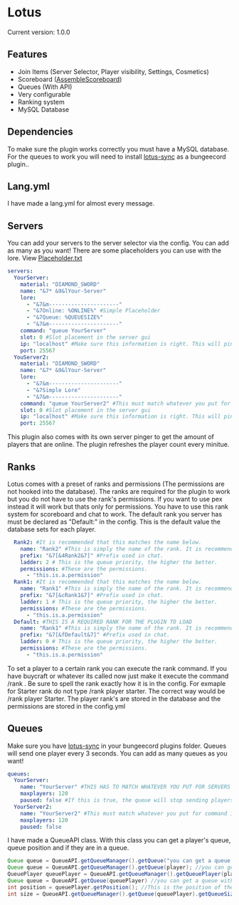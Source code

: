 # Lotus
Current version: 1.0.0
## Features
- Join Items (Server Selector, Player visibility, Settings, Cosmetics)
- Scoreboard ([AssembleScoreboard](https://github.com/ThatKawaiiSam/Assemble))
- Queues (With API)
- Very configurable
- Ranking system
- MySQL Database

## Dependencies
To make sure the plugin works correctly you must have a MySQL database. For the queues to work you will need to install [lotus-sync](https://github.com/HackusatePvP/Lotus-sync/releases) as a bungeecord plugin..

## Lang.yml
I have made a lang.yml for almost every message.

## Servers
You can add your servers to the server selector via the config. You can add as many as you want! There are some placeholders you can use with the lore. View [Placeholder.txt](LINK)
```yaml
servers:
  YourServer:
    material: "DIAMOND_SWORD"
    name: "&7* &9&lYour-Server"
    lore:
      - "&7&m----------------------"
      - "&7Online: %ONLINE%" #Simple Placeholder
      - "&7Queue: %QUEUESIZE%"
      - "&7&m----------------------"
    command: "queue YourServer"
    slot: 0 #Slot placement in the server gui
    ip: "localhost" #Make sure this information is right. This will ping the server and get the player count
    port: 25567
  YouServer2:
    material: "DIAMOND_SWORD"
    name: "&7* &9&lYour-Server"
    lore:
      - "&7&m----------------------"
      - "&7Simple Lore"
      - "&7&m----------------------"
    command: "queue YourServer2" #This must match whatever you put for queue name
    slot: 0 #Slot placement in the server gui
    ip: "localhost" #Make sure this information is right. This will ping the server and get teh player count
    port: 25567
```
This plugin also comes with its own server pinger to get the amount of players that are online. The plugin refreshes the player count every minitue.

## Ranks
Lotus comes with a preset of ranks and permissions (The permissions are not hooked into the database). The ranks are required for the plugin to work but you do not have to use the rank's permissions. If you want to use pex instead it will work but thats only for permissions. You have to use this rank system for scoreboard and chat to work. The default rank you server has must be declared as "Default:" in the config. This is the default value the database sets for each player.
```yaml
  Rank2: #It is recommended that this matches the name below.
    name: "Rank2" #This is simply the name of the rank. It is recommended that this matches the name above.
    prefix: "&7[&4Rank2&7]" #Prefix used in chat.
    ladder: 2 # This is the queue priority, the higher the better.
    permissions: #These are the permissions.
      - "this.is.a.permission"
  Rank1: #It is recommended that this matches the name below.
    name: "Rank1" #This is simply the name of the rank. It is recommended that this matches the name above.
    prefix: "&7[&cRank1&7]" #Prefix used in chat.
    ladder: 1 # This is the queue priority, the higher the better.
    permissions: #These are the permissions.
      - "this.is.a.permission"
  Default: #THIS IS A REQUIRED RANK FOR THE PLUGIN TO LOAD
    name: "Rank1" #This is simply the name of the rank. It is recommended that this matches the name above.
    prefix: "&7[&fDefault&7]" #Prefix used in chat.
    ladder: 0 # This is the queue priority, the higher the better.
    permissions: #These are the permissions.
      - "this.is.a.permission"
```
To set a player to a certain rank you can execute the rank command. If you have buycraft or whatever its called now just make it execute the command /rank <player> <rank>. Be sure to spell the rank exactly how it is in the config. For exmaple for Starter rank do not type /rank player starter. The correct way would be /rank player Starter. The player rank's are stored in the database and the permissions are stored in the config.yml

## Queues
Make sure you have [lotus-sync](https://github.com/HackusatePvP/Lotus-sync/releases) in your bungeecord plugins folder. Queues will send one player every 3 seconds. You can add as many queues as you want!
```yaml
queues:
  YourServer:
    name: "YourServer" #THIS HAS TO MATCH WHATEVER YOU PUT FOR SERVERS OR SERVER SELECTOR WILL NOT WORK
    maxplayers: 120
    paused: false #If this is true, the queue will stop sending players to the server and thus it will pause.
  YourServer2:
    name: "YourServer2" #This must match whatever you put for command in the servers section of the config.
    maxplayers: 120
    paused: false
```
I have made a QueueAPI class. With this class you can get a player's queue, queue position and if they are in a queue.
```java
Queue queue = QueueAPI.getQueueManager().getQueue("you can get a queue with a string");
Queue queue = QueueAPI.getQueueManager().getQueue(player); //you can get a queue with a player
QueuePlayer queuePlayer = QueueAPI.getQueueManager().getQueuePlayer(player); //This is a player object that stores the player's queue information such as position and priority
Queue queue = QueueAPI.getQueue(queuePlayer) //you can get a queue with a queuePlayer
int position = queuePlayer.getPosition(); //This is the position of the queue that the player is in
int size = QueueAPI.getQueueManager().getQueue(queuePlayer).getQueueSize(); //This is the total size of the Queue
```

